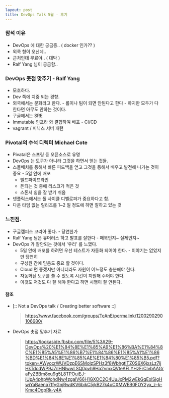 ```yaml
---
layout: post
title: DevOps Talk 5월 - 후기 
---
```


### 참석 이유
  * DevOps 에 대한 궁금증.. ( docker 인가?? )
  * 외쿡 형이 오신데.. 
  * 근처인데 무료야.. ( 대박 )
  * Ralf Yang 님이 궁금함..

### DevOps 촛점 맞추기 - Ralf Yang
  * 모호하다.
  * Dev 쪽에 치중 되는 경향.
  * 외국에서는 문화라고 한다. - 롤이나 팀이 되면 안된다고 한다 - 하지만 모두가 다 한다면 아무도 안하는 것이다.
  * 구글에서는 SRE
  * Immutable 인프라 와 결합하여 배포 - CI/CD   
  * vagrant / 피닉스 서버 패턴
    
### Pivotal의 수석 디렉터 Michael Cote
  * Pivatal은 스프링 등 오픈소스로 유명
  * DevOps 는 도구가 아니라 그것을 하면서 얻는 것들.
  * 스몰배치를 통해서 빠른 피드백을 얻고 그것을 통해서 배우고 발전해 나가는 것이 중요 - 5일 안에 배포
    * 빌드파이프라인 
    * 돈되는 것 중에 리스크가 적은 것
    * 스폰서 쉽을 잘 받기 쉬움    
  * 넷플릭스에서는 풀 사이클 디벨로퍼가 중요하다고 함.
  * 다운 타임 없는 릴리즈를 1~2 일 정도에 하면 잘하고 있는 것 
    
### 느낀점.    
  * 구글캠퍼스 코리아 좋다. - 당연한가
  * Ralf Yang 님은 유머러스 하고 발표를 잘한다 - 페북인지~ 실제인지~
  * DevOps 가 잘안되는 것에서 '우리' 를 느꼈다.
     * 5일 안에 배포를 하려면 우선 테스트가 자동화 되어야 한다. - 이야기는 없었지만 당연히
     * 구성원 간에 믿음도 중요 할 것이다.     
     * Cloud 면 좋겠지만 아니더라도 자원이 어느정도 충분해야 한다.     
     * 자동화된 도구를 쓸 수 있도록 시간이 지원해 주어야 한다.     
     * 이것도 저것도 다 잘 해야 한다고 하면 시행이 잘 안된다.
        
#### 참조

   * [:: Not a DevOps talk / Creating better software ::]
     > <https://www.facebook.com/groups/TeAnE/permalink/1200290290106680/>
    
   * DevOps 촛점 맞추기 자료
     > <https://lookaside.fbsbx.com/file/5%3A29-DevOps%20%E1%84%8E%E1%85%A9%E1%86%BA%E1%84%8C%E1%85%A5%E1%86%B7%E1%84%86%E1%85%A1%E1%86%BD%E1%84%8E%E1%85%AE%E1%84%80%E1%85%B5.pdf?token=AWyocrWUVDzpE6SMoIzSPHz3f8WbhgtlTZ0S6X6jxsLz7ljHkTdcdWP9J7rlHNlwwLSQ0pvh9Ha2vmxQVteAFLYHzFrCIvbAAGraFyZBBm8xu9g5L8TPOuiEJ-iUpA4phpWohdNw4zgalV66H1GXOC2O4UuJxPM2wEkGqExlSigHwiYaBaenq7ffyGnjRwdKV6bikC5jkB27k4oCXMWEB0FOY2yx_z-k-Kmc4OgpRk-y4A>
     